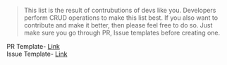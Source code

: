 > This list is the result of contrubutions of devs like you. Developers perform CRUD operations to make this list best. If you also  want to contribute and make it better, then please feel free to do so. Just make sure you go through PR, Issue templates before creating one.   

PR Template- [Link](https://github.com/gdgnewdelhi/javascript/blob/master/.github/PULL_REQUEST_TEMPLATE.md)   
Issue Template- [Link](https://github.com/gdgnewdelhi/javascript/blob/master/.github/ISSUE_TEMPLATE.md)
